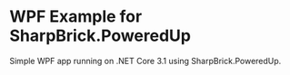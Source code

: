 # WPF Example for SharpBrick.PoweredUp

Simple WPF app running on .NET Core 3.1 using SharpBrick.PoweredUp.

